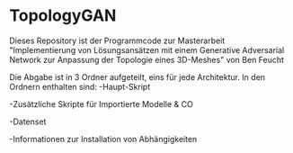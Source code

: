 # TopologyGAN
Dieses Repository ist der Programmcode zur Masterarbeit "Implementierung von Lösungsansätzen mit einem Generative Adversarial Network zur Anpassung der Topologie eines 3D-Meshes" von Ben Feucht

Die Abgabe ist in 3 Ordner aufgeteilt, eins für jede Architektur.
In den Ordnern enthalten sind:
-Haupt-Skript

-Zusätzliche Skripte für Importierte Modelle & CO

-Datenset

-Informationen zur Installation von Abhängigkeiten

